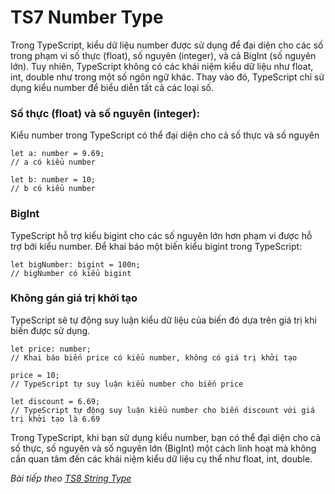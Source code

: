 # TS7 Number Type
Trong TypeScript, kiểu dữ liệu number được sử dụng để đại diện cho các số trong phạm vi số thực (float), số nguyên (integer), và cả BigInt (số nguyên lớn). Tuy nhiên, TypeScript không có các khái niệm kiểu dữ liệu như float, int, double như trong một số ngôn ngữ khác. Thay vào đó, TypeScript chỉ sử dụng kiểu number để biểu diễn tất cả các loại số.

### Số thực (float) và số nguyên (integer): 

Kiểu number trong TypeScript có thể đại diện cho cả số thực và số nguyên

```
let a: number = 9.69; 
// a có kiểu number

let b: number = 10; 
// b có kiểu number
```

### BigInt

TypeScript hỗ trợ kiểu bigint cho các số nguyên lớn hơn phạm vi được hỗ trợ bởi kiểu number. Để khai báo một biến kiểu bigint trong TypeScript:

```
let bigNumber: bigint = 100n; 
// bigNumber có kiểu bigint
```

### Không gán giá trị khởi tạo 

TypeScript sẽ tự động suy luận kiểu dữ liệu của biến đó dựa trên giá trị khi biến được sử dụng.

```
let price: number; 
// Khai báo biến price có kiểu number, không có giá trị khởi tạo

price = 10; 
// TypeScript tự suy luận kiểu number cho biến price

let discount = 6.69; 
// TypeScript tự động suy luận kiểu number cho biến discount với giá trị khởi tạo là 6.69
```

Trong TypeScript, khi bạn sử dụng kiểu number, bạn có thể đại diện cho cả số thực, số nguyên và số nguyên lớn (BigInt) một cách linh hoạt mà không cần quan tâm đến các khái niệm kiểu dữ liệu cụ thể như float, int, double.

*Bài tiếp theo [TS8 String Type](/session/session_007_ts_string.md)*
